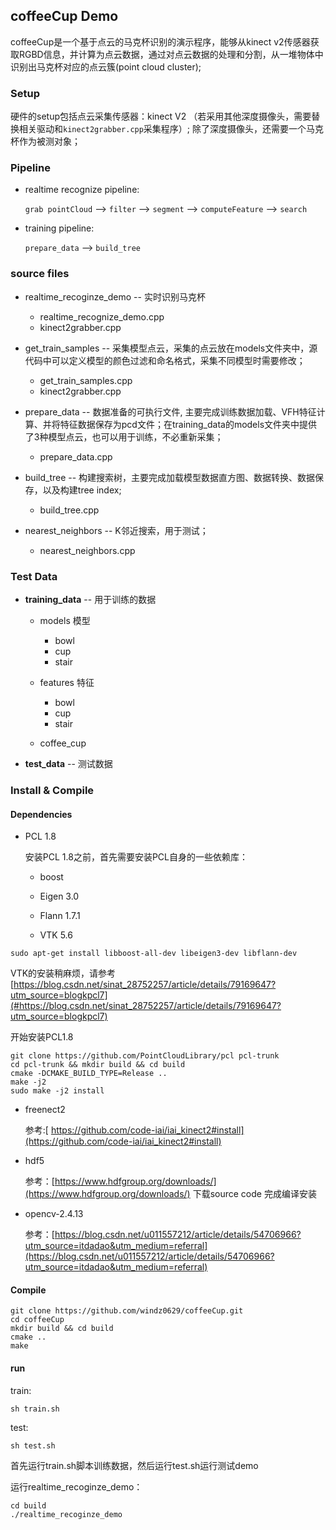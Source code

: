 ## coffeeCup Demo

coffeeCup是一个基于点云的马克杯识别的演示程序，能够从kinect v2传感器获取RGBD信息，并计算为点云数据，通过对点云数据的处理和分割，从一堆物体中识别出马克杯对应的点云簇(point cloud cluster);

### Setup
硬件的setup包括点云采集传感器：kinect V2 （若采用其他深度摄像头，需要替换相关驱动和`kinect2grabber.cpp`采集程序）; 除了深度摄像头，还需要一个马克杯作为被测对象；

### Pipeline
* realtime recognize pipeline:

  `grab pointCloud` --> `filter` --> `segment` --> `computeFeature` --> `search`

* training pipeline:

  `prepare_data` --> `build_tree`

### source files
* realtime_recoginze_demo -- 实时识别马克杯
  * realtime_recognize_demo.cpp  
  * kinect2grabber.cpp


* get_train_samples -- 采集模型点云，采集的点云放在models文件夹中，源代码中可以定义模型的颜色过滤和命名格式，采集不同模型时需要修改；
  * get_train_samples.cpp
  * kinect2grabber.cpp


* prepare_data -- 数据准备的可执行文件, 主要完成训练数据加载、VFH特征计算、并将特征数据保存为pcd文件；在training_data的models文件夹中提供了3种模型点云，也可以用于训练，不必重新采集；
  * prepare_data.cpp


* build_tree -- 构建搜索树，主要完成加载模型数据直方图、数据转换、数据保存，以及构建tree index;
  * build_tree.cpp


* nearest_neighbors -- K邻近搜索，用于测试；
  * nearest_neighbors.cpp

### Test Data
* **training_data** -- 用于训练的数据

    * models 模型
        * bowl
        * cup
        * stair

    * features 特征
        * bowl
        * cup
        * stair

    * coffee_cup

* **test_data** -- 测试数据

### Install & Compile

#### Dependencies

* PCL 1.8

	安装PCL 1.8之前，首先需要安装PCL自身的一些依赖库：
	* boost

	* Eigen 3.0

	* Flann 1.7.1

	* VTK 5.6


```
sudo apt-get install libboost-all-dev libeigen3-dev libflann-dev
```

VTK的安装稍麻烦，请参考[https://blog.csdn.net/sinat_28752257/article/details/79169647?utm_source=blogkpcl7](#https://blog.csdn.net/sinat_28752257/article/details/79169647?utm_source=blogkpcl7)

开始安装PCL1.8

```
git clone https://github.com/PointCloudLibrary/pcl pcl-trunk
cd pcl-trunk && mkdir build && cd build
cmake -DCMAKE_BUILD_TYPE=Release ..
make -j2
sudo make -j2 install
```
* freenect2

  参考:[ https://github.com/code-iai/iai_kinect2#install](https://github.com/code-iai/iai_kinect2#install)
  
* hdf5
	
	参考：[https://www.hdfgroup.org/downloads/](https://www.hdfgroup.org/downloads/)
	下载source code 完成编译安装
	
* opencv-2.4.13
	
	参考：[https://blog.csdn.net/u011557212/article/details/54706966?utm_source=itdadao&utm_medium=referral](https://blog.csdn.net/u011557212/article/details/54706966?utm_source=itdadao&utm_medium=referral)

#### Compile
```
git clone https://github.com/windz0629/coffeeCup.git
cd coffeeCup
mkdir build && cd build
cmake ..
make
```
#### run
train:
```
sh train.sh
```

test:
```
sh test.sh
```

首先运行train.sh脚本训练数据，然后运行test.sh运行测试demo

运行realtime\_recoginze\_demo：

```
cd build
./realtime_recoginze_demo
```
